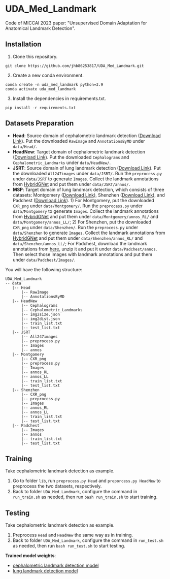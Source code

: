 # UDA_Med_Landmark

Code of MICCAI 2023 paper: "Unsupervised Domain Adaptation for Anatomical Landmark Detection".

## Installation
1. Clone this repository.
```Shell
git clone https://github.com/jhb86253817/UDA_Med_Landmark.git
```
2. Create a new conda environment.
```Shell
conda create -n uda_med_landmark python=3.9
conda activate uda_med_landmark
```
3. Install the dependencies in requirements.txt.
```Shell
pip install -r requirements.txt
```
## Datasets Preparation
* **Head**: Source domain of cephalometric landmark detection ([Download Link](https://figshare.com/s/37ec464af8e81ae6ebbf?file=5466590)). Put the downloaded `RawImage` and `AnnotationsByMD` under `data/Head/`.
* **HeadNew**: Target domain of cephalometric landmark detection ([Download Link](http://vision.seecs.edu.pk/CEPHA29/)). Put the downloaded `Cephalograms` and `Cephalometric_Landmarks` under `data/HeadNew/`.
* **JSRT**: Source domain of lung landmark detection ([Download Link](http://db.jsrt.or.jp/eng.php)). Put the downloaded `All247images` under `data/JSRT/`. Run the `preprocess.py` under `data/JSRT` to generate `Images`. Collect the landmark annotations from [HybridGNet](https://github.com/ngaggion/HybridGNet/tree/main) and put them under `data/JSRT/annos/`.
* **MSP**: Target domain of lung landmark detection, which consists of three datasets: Montgomery ([Download Link](https://lhncbc.nlm.nih.gov/LHC-publications/pubs/TuberculosisChestXrayImageDataSets.html)), Shenzhen ([Download Link](https://lhncbc.nlm.nih.gov/LHC-publications/pubs/TuberculosisChestXrayImageDataSets.html)), and Padchest ([Download Link](https://bimcv.cipf.es/bimcv-projects/padchest/)). 1) For Montgomery, put the downloaded `CXR_png` under `data/Montgomery/`. Run the `preprocess.py` under `data/Montgomery` to generate `Images`. Collect the landmark annotations from [HybridGNet](https://github.com/ngaggion/HybridGNet/tree/main) and put them under `data/Montgomery/annos_RL/` and `data/Montgomery/annos_LL/`; 2) For Shenzhen, put the downloaded `CXR_png` under `data/Shenzhen/`. Run the `preprocess.py` under `data/Shenzhen` to generate `Images`. Collect the landmark annotations from [HybridGNet](https://github.com/ngaggion/HybridGNet/tree/main) and put them under `data/Shenzhen/annos_RL/` and `data/Shenzhen/annos_LL/`; For Padchest, download the landmark annotations from [here](https://drive.google.com/file/d/15qdzekQfj4zgkVgfi_x1WlKAq2wITl8i/view?usp=drive_link), unzip it and put it under `data/Padchest/annos`. Then select those images with landmark annotations and put them under `data/Padchest/Images/`.

You will have the following structure:
````
UDA_Med_Landmark
-- data
   |-- Head
       |-- RawImage
       |-- AnnotationsByMD
   |-- HeadNew
       |-- Cephalograms
       |-- Cephalometric_Landmarks
       |-- img2size.json
       |-- img2dist.json
       |-- train_list.txt
       |-- test_list.txt
   |-- JSRT
       |-- All247images
       |-- preprocess.py
       |-- Images
       |-- annos
   |-- Montgomery
       |-- CXR_png
       |-- preprocess.py
       |-- Images
       |-- annos_RL
       |-- annos_LL
       |-- train_list.txt
       |-- test_list.txt
   |-- Shenzhen
       |-- CXR_png
       |-- preprocess.py
       |-- Images
       |-- annos_RL
       |-- annos_LL
       |-- train_list.txt
       |-- test_list.txt
   |-- Padchest
       |-- Images
       |-- annos
       |-- train_list.txt
       |-- test_list.txt
````

## Training
Take cephalometric landmark detection as example.
1. Go to folder `lib`, run `preprocess.py Head` and `preporcess.py HeadNew` to preprocess the two datasets, respectively.
2. Back to folder `UDA_Med_Landmark`, configure the command in `run_train.sh` as needed, then run `bash run_train.sh` to start training.

## Testing
Take cephalometric landmark detection as example.
1. Preprocess `Head` and `HeadNew` the same way as in training.
2. Back to folder `UDA_Med_Landmark`, configure the command in `run_test.sh` as needed, then run `bash run_test.sh` to start testing.

**Trained model weights**:
* [cephalometric landmark detection model](https://drive.google.com/file/d/1wGgQgdpdvyINNN7hvT49TLFjuxruRdRR/view?usp=drive_link)
* [lung landmark detection model](https://drive.google.com/file/d/1vaHjNunUD6Uv4X4H7ve1huXDKRoUCQz2/view?usp=drive_link)
